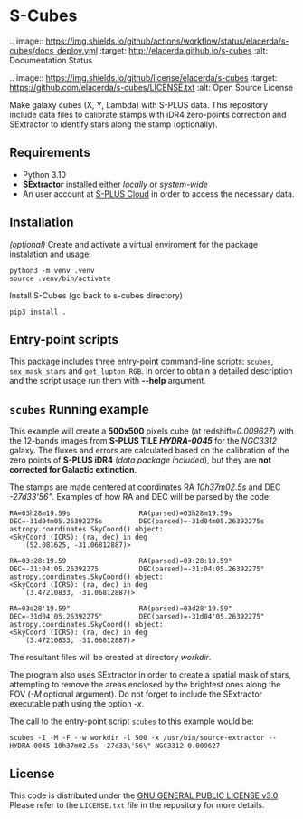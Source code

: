 # S-Cubes

.. image:: https://img.shields.io/github/actions/workflow/status/elacerda/s-cubes/docs_deploy.yml
   :target: http://elacerda.github.io/s-cubes
   :alt: Documentation Status

.. image:: https://img.shields.io/github/license/elacerda/s-cubes
   :target: https://github.com/elacerda/s-cubes/LICENSE.txt
   :alt: Open Source License
   
Make galaxy cubes (X, Y, Lambda) with S-PLUS data. This repository include data files to calibrate stamps with iDR4 zero-points correction and SExtractor to identify stars along the stamp (optionally). 

## Requirements

- Python 3.10
- **SExtractor** installed either *locally* or *system-wide*
- An user account at [S-PLUS Cloud](https://splus.cloud/) in order to access the necessary data.

## Installation

*(optional)* Create and activate a virtual enviroment for the package instalation and usage:

```console
python3 -m venv .venv
source .venv/bin/activate
```

Install S-Cubes (go back to s-cubes directory)

```console
pip3 install .

```

## Entry-point scripts

This package includes three entry-point command-line scripts: `scubes`, `sex_mask_stars` and `get_lupton_RGB`. In order to obtain a detailed description and the script usage run them with **--help** argument.

## `scubes` Running example

This example will create a **500x500** pixels cube (at redshift=*0.009627*) with the 12-bands images from **S-PLUS TILE _HYDRA-0045_** for the *NGC3312* galaxy. The fluxes and errors are calculated based on the calibration of the zero points of **S-PLUS iDR4** (*data package included*), but they are **not corrected for Galactic extinction**.

The stamps are made centered at coordinates RA *10h37m02.5s* and DEC *-27d33'56"*. Examples of how RA and DEC will be parsed by the code:

    RA=03h28m19.59s                 RA(parsed)=03h28m19.59s
    DEC=-31d04m05.26392275s         DEC(parsed)=-31d04m05.26392275s
    astropy.coordinates.SkyCoord() object:
    <SkyCoord (ICRS): (ra, dec) in deg
        (52.081625, -31.06812887)>

    RA=03:28:19.59                  RA(parsed)=03:28:19.59°
    DEC=-31:04:05.26392275          DEC(parsed)=-31:04:05.26392275°
    astropy.coordinates.SkyCoord() object:
    <SkyCoord (ICRS): (ra, dec) in deg
        (3.47210833, -31.06812887)>

    RA=03d28'19.59"                 RA(parsed)=03d28'19.59"
    DEC=-31d04'05.26392275"         DEC(parsed)=-31d04'05.26392275"
    astropy.coordinates.SkyCoord() object:
    <SkyCoord (ICRS): (ra, dec) in deg
        (3.47210833, -31.06812887)>

The resultant files will be created at directory *workdir*. 

The program also uses SExtractor in order to create a spatial mask of stars, attempting to remove the areas enclosed by the brightest ones along the FOV (*-M* optional argument). Do not forget to include the SExtractor executable path using the option *-x*.

The call to the entry-point script `scubes` to this example would be:

```console
scubes -I -M -F --w workdir -l 500 -x /usr/bin/source-extractor -- HYDRA-0045 10h37m02.5s -27d33\'56\" NGC3312 0.009627
```

## License

This code is distributed under the [GNU GENERAL PUBLIC LICENSE v3.0](LICENSE). Please refer to the `LICENSE.txt` file in the repository for more details.
